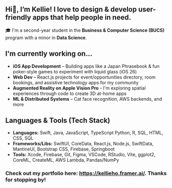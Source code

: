 ## Hi👋, I’m Kellie! I love to design & develop user-friendly apps that help people in need.

🎓 I'm a second-year student in the **Business & Computer Science (BUCS)** program with a minor in **Data Science**.

## I'm currently working on...
- **iOS App Development** – Building apps like a Japan Phrasebook & fun poker-style games to experiment with liquid glass (iOS 26)
- **Web Dev** – React.js projects for event/opportunities directory, room bookings, and assistive technology apps for my community
- **Augmented Reality on Apple Vision Pro** - I'm exploring spatial experiences through code to create 3D at-home apps
- **ML & Distributed Systems** – Cat face recognition, AWS backends, and more

## Languages & Tools (Tech Stack)

- **Languages:** Swift, Java, JavaScript, TypeScript Python, R, SQL, HTML, CSS, SQL  
- **Frameworks/Libs:** SwiftUI, CoreData, React.js, Node.js, SwiftData, MantineUI, Bootstrap CSS, Firebase, Springboot
- **Tools:** Xcode, Firebase, Git, Figma, VSCode, RStudio, Vite, ggplot2, CoreML, CreateML, AWS Lambda, Pandas/NumPy


### Check out my portfolio here: https://kellieho.framer.ai/. Thanks for stopping by!

